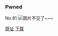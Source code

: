 ### Pwned
No.91
![图片不见了~~~](https://imgs.xkcd.com/comics/pwned.png)

[原址](https://xkcd.com//91) [下载](https://imgs.xkcd.com/comics/pwned.png)

